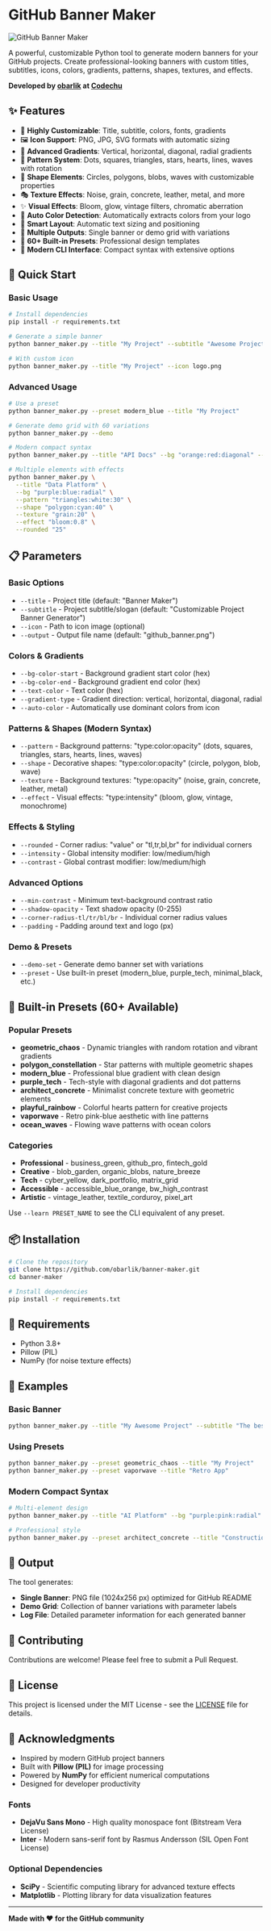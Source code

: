 # GitHub Banner Maker

![GitHub Banner Maker](readme_banner.png)

A powerful, customizable Python tool to generate modern banners for your GitHub projects. Create professional-looking banners with custom titles, subtitles, icons, colors, gradients, patterns, shapes, textures, and effects.

**Developed by [obarlik](https://github.com/obarlik) at [Codechu](https://codechu.com)**

## ✨ Features

- 🎨 **Highly Customizable**: Title, subtitle, colors, fonts, gradients
- 🖼️ **Icon Support**: PNG, JPG, SVG formats with automatic sizing  
- 🌈 **Advanced Gradients**: Vertical, horizontal, diagonal, radial gradients
- 🔷 **Pattern System**: Dots, squares, triangles, stars, hearts, lines, waves with rotation
- 🔶 **Shape Elements**: Circles, polygons, blobs, waves with customizable properties
- 🎭 **Texture Effects**: Noise, grain, concrete, leather, metal, and more
- ✨ **Visual Effects**: Bloom, glow, vintage filters, chromatic aberration
- 🔄 **Auto Color Detection**: Automatically extracts colors from your logo
- 📐 **Smart Layout**: Automatic text sizing and positioning
- 🎯 **Multiple Outputs**: Single banner or demo grid with variations
- 🎪 **60+ Built-in Presets**: Professional design templates
- 🔧 **Modern CLI Interface**: Compact syntax with extensive options

## 🚀 Quick Start

### Basic Usage
```bash
# Install dependencies
pip install -r requirements.txt

# Generate a simple banner
python banner_maker.py --title "My Project" --subtitle "Awesome Project Description"

# With custom icon
python banner_maker.py --title "My Project" --icon logo.png
```

### Advanced Usage
```bash
# Use a preset
python banner_maker.py --preset modern_blue --title "My Project"

# Generate demo grid with 60 variations
python banner_maker.py --demo

# Modern compact syntax
python banner_maker.py --title "API Docs" --bg "orange:red:diagonal" --pattern "dots:white:25" --shape "wave:blue:60"

# Multiple elements with effects
python banner_maker.py \
  --title "Data Platform" \
  --bg "purple:blue:radial" \
  --pattern "triangles:white:30" \
  --shape "polygon:cyan:40" \
  --texture "grain:20" \
  --effect "bloom:0.8" \
  --rounded "25"
```

## 📋 Parameters

### Basic Options
- `--title` - Project title (default: "Banner Maker")
- `--subtitle` - Project subtitle/slogan (default: "Customizable Project Banner Generator")
- `--icon` - Path to icon image (optional)
- `--output` - Output file name (default: "github_banner.png")

### Colors & Gradients
- `--bg-color-start` - Background gradient start color (hex)
- `--bg-color-end` - Background gradient end color (hex)
- `--text-color` - Text color (hex)
- `--gradient-type` - Gradient direction: vertical, horizontal, diagonal, radial
- `--auto-color` - Automatically use dominant colors from icon

### Patterns & Shapes (Modern Syntax)
- `--pattern` - Background patterns: "type:color:opacity" (dots, squares, triangles, stars, hearts, lines, waves)
- `--shape` - Decorative shapes: "type:color:opacity" (circle, polygon, blob, wave)
- `--texture` - Background textures: "type:opacity" (noise, grain, concrete, leather, metal)
- `--effect` - Visual effects: "type:intensity" (bloom, glow, vintage, monochrome)

### Effects & Styling
- `--rounded` - Corner radius: "value" or "tl,tr,bl,br" for individual corners
- `--intensity` - Global intensity modifier: low/medium/high
- `--contrast` - Global contrast modifier: low/medium/high

### Advanced Options
- `--min-contrast` - Minimum text-background contrast ratio
- `--shadow-opacity` - Text shadow opacity (0-255)
- `--corner-radius-tl/tr/bl/br` - Individual corner radius values
- `--padding` - Padding around text and logo (px)

### Demo & Presets
- `--demo-set` - Generate demo banner set with variations
- `--preset` - Use built-in preset (modern_blue, purple_tech, minimal_black, etc.)

## 🎨 Built-in Presets (60+ Available)

### Popular Presets
- **geometric_chaos** - Dynamic triangles with random rotation and vibrant gradients
- **polygon_constellation** - Star patterns with multiple geometric shapes
- **modern_blue** - Professional blue gradient with clean design
- **purple_tech** - Tech-style with diagonal gradients and dot patterns
- **architect_concrete** - Minimalist concrete texture with geometric elements
- **playful_rainbow** - Colorful hearts pattern for creative projects
- **vaporwave** - Retro pink-blue aesthetic with line patterns
- **ocean_waves** - Flowing wave patterns with ocean colors

### Categories
- **Professional** - business_green, github_pro, fintech_gold
- **Creative** - blob_garden, organic_blobs, nature_breeze  
- **Tech** - cyber_yellow, dark_portfolio, matrix_grid
- **Accessible** - accessible_blue_orange, bw_high_contrast
- **Artistic** - vintage_leather, textile_corduroy, pixel_art

Use `--learn PRESET_NAME` to see the CLI equivalent of any preset.

## 📦 Installation

```bash
# Clone the repository
git clone https://github.com/obarlik/banner-maker.git
cd banner-maker

# Install dependencies
pip install -r requirements.txt
```

## 🔧 Requirements

- Python 3.8+
- Pillow (PIL)
- NumPy (for noise texture effects)

## 📸 Examples

### Basic Banner
```bash
python banner_maker.py --title "My Awesome Project" --subtitle "The best tool ever created"
```

### Using Presets
```bash
python banner_maker.py --preset geometric_chaos --title "My Project"
python banner_maker.py --preset vaporwave --title "Retro App"
```

### Modern Compact Syntax
```bash
# Multi-element design
python banner_maker.py --title "AI Platform" --bg "purple:pink:radial" --pattern "stars:white:25" --effect "glow:0.6"

# Professional style
python banner_maker.py --preset architect_concrete --title "Construction Co" --intensity "high"
```

## 🎯 Output

The tool generates:
- **Single Banner**: PNG file (1024x256 px) optimized for GitHub README
- **Demo Grid**: Collection of banner variations with parameter labels
- **Log File**: Detailed parameter information for each generated banner

## 🤝 Contributing

Contributions are welcome! Please feel free to submit a Pull Request.

## 📄 License

This project is licensed under the MIT License - see the [LICENSE](LICENSE) file for details.

## 🙏 Acknowledgments

- Inspired by modern GitHub project banners
- Built with **Pillow (PIL)** for image processing
- Powered by **NumPy** for efficient numerical computations
- Designed for developer productivity

### Fonts
- **DejaVu Sans Mono** - High quality monospace font (Bitstream Vera License)
- **Inter** - Modern sans-serif font by Rasmus Andersson (SIL Open Font License)

### Optional Dependencies
- **SciPy** - Scientific computing library for advanced texture effects
- **Matplotlib** - Plotting library for data visualization features

---

**Made with ❤️ for the GitHub community** 